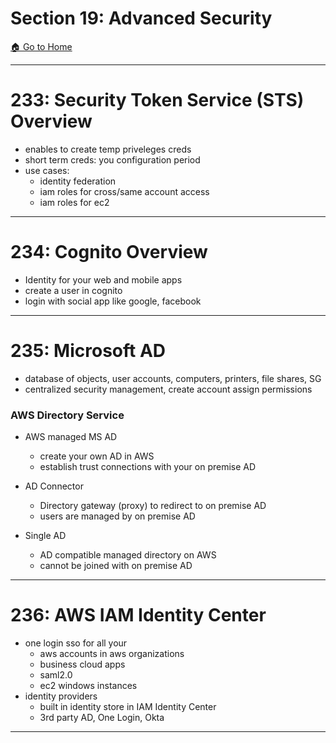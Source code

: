 # Section 19: Advanced Security

[🏠 Go to Home](https://apoorvyadav1111.github.io/aws-ccp-udemy-notes/)

---

# 233: Security Token Service (STS) Overview
- enables to create temp priveleges creds
- short term creds: you configuration period
- use cases:
  - identity federation
  - iam roles for cross/same account access
  - iam roles for ec2
 
---

# 234: Cognito Overview
- Identity for your web and mobile apps
- create a user in cognito
- login with social app like google, facebook

---

# 235: Microsoft AD
- database of objects, user accounts, computers, printers, file shares, SG
- centralized security management, create account assign permissions

### AWS Directory Service
- AWS managed MS AD
  - create your own AD in AWS
  - establish trust connections with your on premise AD
 
- AD Connector
  - Directory gateway (proxy) to redirect to on premise AD
  - users are managed by on premise AD
- Single AD
  - AD compatible managed directory on AWS
  - cannot be joined with on premise AD

---

# 236: AWS IAM Identity Center
- one login sso for all your
  - aws accounts in aws organizations
  - business cloud apps
  - saml2.0
  - ec2 windows instances
- identity providers
  - built in identity store in IAM Identity Center
  - 3rd party AD, One Login, Okta
 
---

